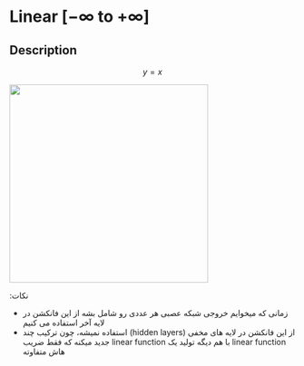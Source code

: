 # Linear [$-\infty$ to $+\infty$]

## Description

$$
y = x
$$

<img src="image1.jpg" style="width:3.64178in" />

<span dir="rtl">نکات:</span>

- <span dir="rtl">زمانی که میخوایم خروجی شبکه عصبی هر عددی رو شامل بشه از این فانکشن در لایه آخر استفاده می کنیم</span>
- <span dir="rtl">از این فانکشن در لایه های مخفی (hidden layers) استفاده نمیشه، چون ترکیب چند linear function با هم دیگه تولید یک linear function جدید میکنه که فقط ضریب هاش متفاوته</span>
